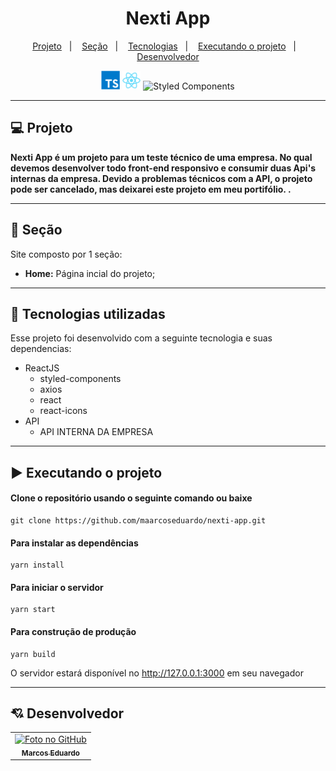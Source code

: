 <h1 align="center">
 Nexti App
</h1>

<p align="center">
  <a href="#-projeto">Projeto</a>&nbsp;&nbsp;&nbsp;|&nbsp;&nbsp;&nbsp;
  <a href="#-seção">Seção</a>&nbsp;&nbsp;&nbsp;|&nbsp;&nbsp;&nbsp;
  <a href="#-tecnologias-utilizadas">Tecnologias</a>&nbsp;&nbsp;&nbsp;|&nbsp;&nbsp;&nbsp;
  <a href="#%EF%B8%8F-executando-o-projeto">Executando o projeto</a>&nbsp;&nbsp;&nbsp;|&nbsp;&nbsp;&nbsp;
  <a href="#-desenvolvedor">Desenvolvedor</a>
</p>

<p align="center">
  <img alt="icone Typescript" title="Typescript" width="30" src="https://raw.githubusercontent.com/devicons/devicon/master/icons/typescript/typescript-plain.svg">
  
  <img alt="ReactJS"  width="29" src="https://raw.githubusercontent.com/devicons/devicon/master/icons/react/react-original.svg">
  
  <img alt="Styled Components" src="https://camo.githubusercontent.com/bf5730813c588c41aee84395dcc406f5b5de39c06a2e5362cefe38fcbde9f1d9/68747470733a2f2f696d672e736869656c64732e696f2f62616467652f5374796c6564436f6d706f6e656e74732d3432343234323f7374796c653d666f722d7468652d6261646765266c6f676f3d7374796c6564636f6d706f6e656e7473266c6f676f436f6c6f723d70696e6b">

  
</p>

---

## 💻 Projeto

**Nexti App é um projeto para um teste técnico de uma empresa. No qual devemos desenvolver todo front-end responsivo e consumir duas Api's internas da empresa. Devido a problemas técnicos com a API, o projeto pode ser cancelado, mas deixarei este projeto em meu portifólio.
.**

---

## 📌 Seção
Site composto por 1 seção:

- **Home:** Página incial do projeto;

---

## 🚀 Tecnologias utilizadas
Esse projeto foi desenvolvido com a seguinte tecnologia e suas dependencias:

- ReactJS
    - styled-components
    - axios
    - react
    - react-icons
- API
    - API INTERNA DA EMPRESA
    
---

## ▶️ Executando o projeto

#### Clone o repositório usando o seguinte comando ou baixe

```
git clone https://github.com/maarcoseduardo/nexti-app.git
```

#### Para instalar as dependências

```
yarn install
```

#### Para iniciar o servidor

```
yarn start
```

#### Para construção de produção

```
yarn build
```

O servidor estará disponível no http://127.0.0.1:3000 em seu navegador

---

## 💘 Desenvolvedor<br>
<table>
  <tr>
    <td align="center">
      <a href="https://github.com/maarcoseduardo">
        <img src="https://avatars.githubusercontent.com/u/59845705?v=4" width="100" alt="Foto no GitHub"/><br>
        <sub>
          <b>Marcos Eduardo</b>
        </sub>
      </a>
    </td>
  </tr>
</table>
